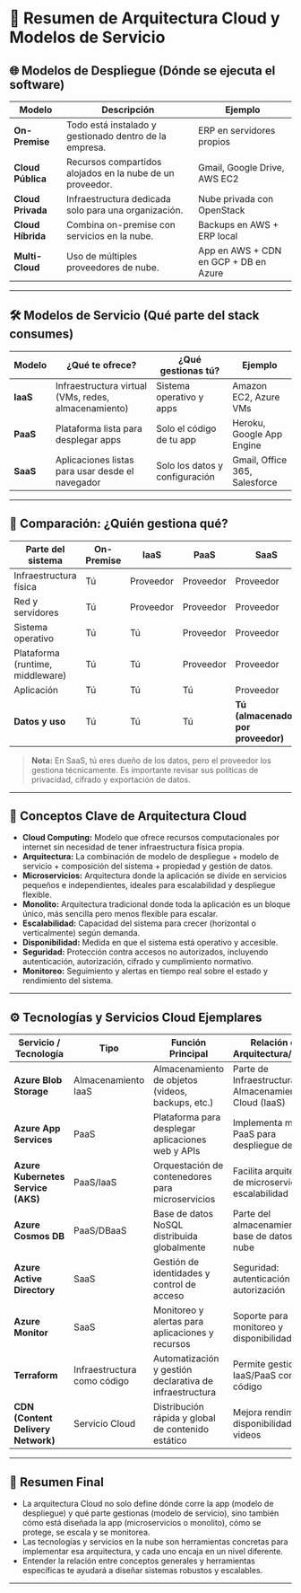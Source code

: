# 📘 Resumen de Arquitectura Cloud y Modelos de Servicio

## 🌐 Modelos de Despliegue (Dónde se ejecuta el software)

| Modelo           | Descripción                                                                 | Ejemplo                                  |
|------------------|------------------------------------------------------------------------------|------------------------------------------|
| **On-Premise**   | Todo está instalado y gestionado dentro de la empresa.                      | ERP en servidores propios                |
| **Cloud Pública**| Recursos compartidos alojados en la nube de un proveedor.                   | Gmail, Google Drive, AWS EC2             |
| **Cloud Privada**| Infraestructura dedicada solo para una organización.                        | Nube privada con OpenStack               |
| **Cloud Híbrida**| Combina on-premise con servicios en la nube.                                | Backups en AWS + ERP local               |
| **Multi-Cloud**  | Uso de múltiples proveedores de nube.                                       | App en AWS + CDN en GCP + DB en Azure    |

---

## 🛠️ Modelos de Servicio (Qué parte del stack consumes)

| Modelo   | ¿Qué te ofrece?                                 | ¿Qué gestionas tú?          | Ejemplo                        |
|----------|--------------------------------------------------|------------------------------|--------------------------------|
| **IaaS** | Infraestructura virtual (VMs, redes, almacenamiento) | Sistema operativo y apps     | Amazon EC2, Azure VMs          |
| **PaaS** | Plataforma lista para desplegar apps             | Solo el código de tu app     | Heroku, Google App Engine      |
| **SaaS** | Aplicaciones listas para usar desde el navegador | Solo los datos y configuración | Gmail, Office 365, Salesforce  |

---

## 🧱 Comparación: ¿Quién gestiona qué?

| Parte del sistema                | On-Premise | IaaS      | PaaS      | SaaS                                |
|----------------------------------|------------|-----------|-----------|-------------------------------------|
| Infraestructura física           | Tú         | Proveedor | Proveedor | Proveedor                           |
| Red y servidores                 | Tú         | Proveedor | Proveedor | Proveedor                           |
| Sistema operativo                | Tú         | Tú        | Proveedor | Proveedor                           |
| Plataforma (runtime, middleware) | Tú         | Tú        | Proveedor | Proveedor                           |
| Aplicación                       | Tú         | Tú        | Tú        | Proveedor                           |
| **Datos y uso**                  | Tú         | Tú        | Tú        | **Tú (almacenados por proveedor)**  |

> **Nota:** En SaaS, tú eres dueño de los datos, pero el proveedor los gestiona técnicamente. Es importante revisar sus políticas de privacidad, cifrado y exportación de datos.

---

## 🧠 Conceptos Clave de Arquitectura Cloud

- **Cloud Computing:** Modelo que ofrece recursos computacionales por internet sin necesidad de tener infraestructura física propia.
- **Arquitectura:** La combinación de modelo de despliegue + modelo de servicio + composición del sistema + propiedad y gestión de datos.
- **Microservicios:** Arquitectura donde la aplicación se divide en servicios pequeños e independientes, ideales para escalabilidad y despliegue flexible.
- **Monolito:** Arquitectura tradicional donde toda la aplicación es un bloque único, más sencilla pero menos flexible para escalar.
- **Escalabilidad:** Capacidad del sistema para crecer (horizontal o verticalmente) según demanda.
- **Disponibilidad:** Medida en que el sistema está operativo y accesible.
- **Seguridad:** Protección contra accesos no autorizados, incluyendo autenticación, autorización, cifrado y cumplimiento normativo.
- **Monitoreo:** Seguimiento y alertas en tiempo real sobre el estado y rendimiento del sistema.

---

## ⚙️ Tecnologías y Servicios Cloud Ejemplares

| Servicio / Tecnología           | Tipo                | Función Principal                                     | Relación con Arquitectura/Modelo     |
|--------------------------------|---------------------|------------------------------------------------------|-------------------------------------|
| **Azure Blob Storage**          | Almacenamiento IaaS | Almacenamiento de objetos (videos, backups, etc.)    | Parte de Infraestructura y Almacenamiento en Cloud (IaaS) |
| **Azure App Services**          | PaaS                | Plataforma para desplegar aplicaciones web y APIs    | Implementa modelo PaaS para despliegue de apps           |
| **Azure Kubernetes Service (AKS)** | PaaS/IaaS        | Orquestación de contenedores para microservicios     | Facilita arquitectura de microservicios, escalabilidad   |
| **Azure Cosmos DB**             | PaaS/DBaaS          | Base de datos NoSQL distribuida globalmente          | Parte del almacenamiento y base de datos en la nube      |
| **Azure Active Directory**      | SaaS                | Gestión de identidades y control de acceso            | Seguridad: autenticación y autorización                   |
| **Azure Monitor**               | SaaS                | Monitoreo y alertas para aplicaciones y recursos     | Soporte para monitoreo y disponibilidad                   |
| **Terraform**                  | Infraestructura como código | Automatización y gestión declarativa de infraestructura | Permite gestionar IaaS/PaaS como código                    |
| **CDN (Content Delivery Network)** | Servicio Cloud    | Distribución rápida y global de contenido estático    | Mejora rendimiento y disponibilidad de videos            |

---

## 🧩 Resumen Final

- La arquitectura Cloud no solo define dónde corre la app (modelo de despliegue) y qué parte gestionas (modelo de servicio), sino también cómo está diseñada la app (microservicios o monolito), cómo se protege, se escala y se monitorea.
- Las tecnologías y servicios en la nube son herramientas concretas para implementar esa arquitectura, y cada uno encaja en un nivel diferente.
- Entender la relación entre conceptos generales y herramientas específicas te ayudará a diseñar sistemas robustos y escalables.

---
